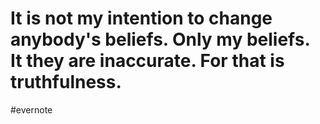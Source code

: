 # It is not my intention to change anybody's beliefs. Only my beliefs. It they are inaccurate. For that is truthfulness.

\#evernote

